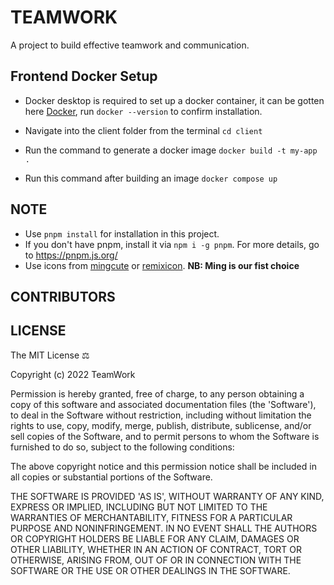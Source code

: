 # TEAMWORK

A project to build effective teamwork and communication.

## Frontend Docker Setup

- Docker desktop is required to set up a docker container, it can be gotten here [Docker](https://www.docker.com/), run `docker --version` to confirm installation.

- Navigate into the client folder from the terminal `cd client`

- Run the command to generate a docker image `docker build -t my-app .`

- Run this command after building an image `docker compose up`

## NOTE

- Use `pnpm install` for installation in this project.
- If you don't have pnpm, install it via `npm i -g pnpm`. For more details, go to https://pnpm.js.org/
- Use icons from [mingcute](https://www.mingcute.com/) or [remixicon](https://remixicon.com/). **NB: Ming is our fist choice**

## CONTRIBUTORS

## LICENSE
The MIT License :balance_scale:

Copyright (c) 2022 TeamWork

Permission is hereby granted, free of charge, to any person obtaining a copy of this software and associated documentation files (the 'Software'), to deal in the Software without restriction, including without limitation the rights to use, copy, modify, merge, publish, distribute, sublicense, and/or sell copies of the Software, and to permit persons to whom the Software is furnished to do so, subject to the following conditions:

The above copyright notice and this permission notice shall be included in all copies or substantial portions of the Software.

THE SOFTWARE IS PROVIDED 'AS IS', WITHOUT WARRANTY OF ANY KIND, EXPRESS OR IMPLIED, INCLUDING BUT NOT LIMITED TO THE WARRANTIES OF MERCHANTABILITY, FITNESS FOR A PARTICULAR PURPOSE AND NONINFRINGEMENT. IN NO EVENT SHALL THE AUTHORS OR COPYRIGHT HOLDERS BE LIABLE FOR ANY CLAIM, DAMAGES OR OTHER LIABILITY, WHETHER IN AN ACTION OF CONTRACT, TORT OR OTHERWISE, ARISING FROM, OUT OF OR IN CONNECTION WITH THE SOFTWARE OR THE USE OR OTHER DEALINGS IN THE SOFTWARE.

